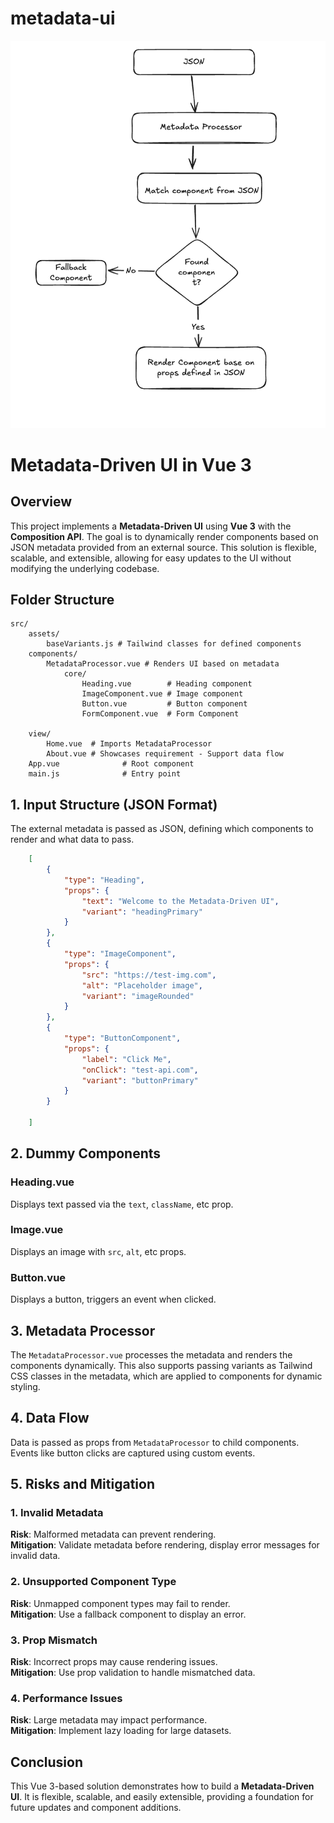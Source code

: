 # metadata-ui

![Metadata-UI](Images/flow-chart.png)

# Metadata-Driven UI in Vue 3

## Overview

This project implements a **Metadata-Driven UI** using **Vue 3** with the **Composition API**. The goal is to dynamically render components based on JSON metadata provided from an external source. This solution is flexible, scalable, and extensible, allowing for easy updates to the UI without modifying the underlying codebase.

## Folder Structure

```
src/
    assets/
        baseVariants.js # Tailwind classes for defined components
    components/
        MetadataProcessor.vue # Renders UI based on metadata
            core/
                Heading.vue        # Heading component
                ImageComponent.vue # Image component
                Button.vue         # Button component
                FormComponent.vue  # Form Component

    view/
        Home.vue  # Imports MetadataProcessor
        About.vue # Showcases requirement - Support data flow 
    App.vue              # Root component
    main.js              # Entry point
```

## 1. Input Structure (JSON Format)

The external metadata is passed as JSON, defining which components to render and what data to pass.

```json
    [
        {
            "type": "Heading",
            "props": {
                "text": "Welcome to the Metadata-Driven UI",
                "variant": "headingPrimary"
            }
        },
        {
            "type": "ImageComponent",
            "props": {
                "src": "https://test-img.com",
                "alt": "Placeholder image",
                "variant": "imageRounded"
            }
        },
        {
            "type": "ButtonComponent",
            "props": {
                "label": "Click Me",
                "onClick": "test-api.com",
                "variant": "buttonPrimary"
            }
        }
    
    ]
```

## 2. Dummy Components

### **Heading.vue**
Displays text passed via the `text`, `className`, etc prop.

### **Image.vue**
Displays an image with `src`, `alt`, etc props.

### **Button.vue**
Displays a button, triggers an event when clicked.

## 3. Metadata Processor

The `MetadataProcessor.vue` processes the metadata and renders the components dynamically.
This also supports passing variants as Tailwind CSS classes in the metadata, which are applied to components for dynamic styling.

## 4. Data Flow

Data is passed as props from `MetadataProcessor` to child components. Events like button clicks are captured using custom events.

## 5. Risks and Mitigation

### **1. Invalid Metadata**
**Risk**: Malformed metadata can prevent rendering.  
**Mitigation**: Validate metadata before rendering, display error messages for invalid data.

### **2. Unsupported Component Type**
**Risk**: Unmapped component types may fail to render.  
**Mitigation**: Use a fallback component to display an error.

### **3. Prop Mismatch**
**Risk**: Incorrect props may cause rendering issues.  
**Mitigation**: Use prop validation to handle mismatched data.

### **4. Performance Issues**
**Risk**: Large metadata may impact performance.  
**Mitigation**: Implement lazy loading for large datasets.


## Conclusion

This Vue 3-based solution demonstrates how to build a **Metadata-Driven UI**. It is flexible, scalable, and easily extensible, providing a foundation for future updates and component additions.
